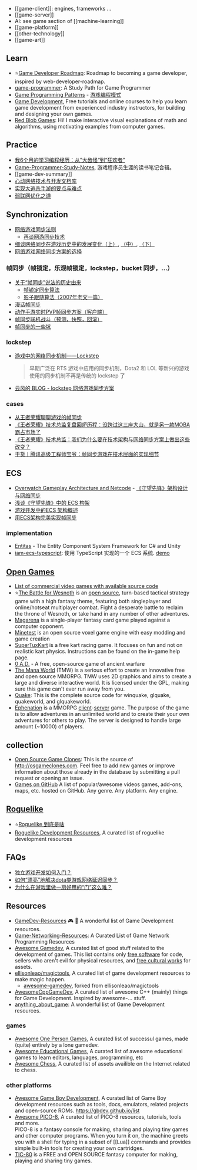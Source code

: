 - [[game-client]]: engines, frameworks ...
- [[game-server]]
- AI: see game section of [[machine-learning]]
- [[game-platform]]
- [[other-technology]]
- [[game-art]]


## Learn
- :star:[Game Developer Roadmap](https://github.com/utilForever/game-developer-roadmap): Roadmap to becoming a game developer, inspired by web-developer-roadmap.
- [game-programmer](https://github.com/miloyip/game-programmer): A Study Path for Game Programmer
- [Game Programming Patterns](https://github.com/munificent/game-programming-patterns) - [游戏编程模式](https://github.com/tkchu/Game-Programming-Patterns-CN)
- [Game Development](https://gamedevelopment.tutsplus.com/), Free tutorials and online courses to help you learn game development from experienced industry instructors, for building and designing your own games.
- [Red Blob Games](https://www.redblobgames.com/): Hi! I make interactive visual explanations of math and algorithms, using motivating examples from computer games.



## Practice
- [我6个月的学习编程经历：从”大齿怪“到“狂欢者”](http://www.aqee.net/post/first-six-months.html)
- [Game-Programmer-Study-Notes](https://github.com/QianMo/Game-Programmer-Study-Notes), 游戏程序员生涯的读书笔记合辑。  
- [[game-dev-summary]]
- [心动网络技术与开发文档库](https://github.com/xindong/docs)
- [实现大逃杀手游的要点与难点](https://gameinstitute.qq.com/community/detail/117502)
- [弱联网优化之道](https://www.gameres.com/767209.html)



## Synchronization
- [网络游戏同步法则](http://www.skywind.me/blog/archives/112)
  - [再谈网游同步技术](https://www.skywind.me/blog/archives/1343)
- [细谈网络同步在游戏历史中的发展变化（上）](https://zhuanlan.zhihu.com/p/130702310), [（中）](https://zhuanlan.zhihu.com/p/164686867), [（下）](https://zhuanlan.zhihu.com/p/336869551)
- [网络游戏网络同步方案的选择](https://blog.csdn.net/D_Guco/article/details/53207076)

### 帧同步（帧锁定，乐观帧锁定，lockstep，bucket 同步，...）
- [关于“帧同步”说法的历史由来](https://zhuanlan.zhihu.com/p/165293116)
  - [帧锁定同步算法](http://www.skywind.me/blog/archives/131)
  - [影子跟随算法（2007年老文一篇）](http://www.skywind.me/blog/archives/1145)
- [漫话帧同步](https://zhuanlan.zhihu.com/p/381339755)
- [动作手游实时PVP帧同步方案（客户端）](https://blog.csdn.net/qq_27880427/article/details/52692772)
- [帧同步联机战斗（预测，快照，回滚）](https://zhuanlan.zhihu.com/p/38468615)
- [帧同步的一些坑](http://www.vimer.cn/2020/04/20/zheng-tong-bu-de-yi-xie-keng/)

### lockstep
- [游戏中的网络同步机制——Lockstep](https://bindog.github.io/blog/2015/03/10/synchronization-in-multiplayer-networked-game-lockstep/)
  > 早期广泛在 RTS 游戏中应用的同步机制，Dota2 和 LOL 等新兴的游戏使用的同步机制不再是传统的 lockstep 了
- [云风的 BLOG - lockstep 网络游戏同步方案](https://blog.codingnow.com/2018/08/lockstep.html)

### cases
- [从王者荣耀聊聊游戏的帧同步](https://gameinstitute.qq.com/community/detail/116978)
- [《王者荣耀》技术总监复盘回炉历程：没跨过这三座大山，就是另一款MOBA霸占市场了](http://youxiputao.com/articles/11842)
- [《王者荣耀》技术总监：我们为什么要在技术架构与网络同步方案上做出这些改变？](http://youxiputao.com/articles/12939)
- [干货丨腾讯高级工程师宝爷：帧同步游戏在技术层面的实现细节](https://mp.weixin.qq.com/s/F1j_01VZwLG43ZOeAe444Q)



## ECS
- [Overwatch Gameplay Architecture and Netcode](https://www.youtube.com/watch?v=W3aieHjyNvw) - [《守望先锋》架构设计与网络同步](https://mp.weixin.qq.com/s/y8-Xb0az43pmjTlBXtNhdA)
- [浅谈《守望先锋》中的 ECS 构架](https://blog.codingnow.com/2017/06/overwatch_ecs.html)
- [游戏开发中的ECS 架构概述](https://zhuanlan.zhihu.com/p/30538626)
- [用ECS架构完美实现帧同步](https://blog.csdn.net/D_Guco/article/details/103108234)

### implementation
- [Entitas](https://github.com/sschmid/Entitas-CSharp) - The Entity Component System Framework for C# and Unity
- [iam-ecs-typescript](https://github.com/dualface/iam-ecs-typescript): 使用 TypeScript 实现的一个 ECS 系统. [demo](https://github.com/dualface/iam-ecs-typescript-demo)



## [Open Games](https://en.wikipedia.org/wiki/List_of_open-source_video_games)
- [List of commercial video games with available source code](https://en.wikipedia.org/wiki/List_of_commercial_video_games_with_available_source_code)
- :star:[The Battle for Wesnoth](https://www.wesnoth.org/) is an [open source](https://github.com/wesnoth/wesnoth), turn-based tactical strategy game with a high fantasy theme, featuring both singleplayer and online/hotseat multiplayer combat. Fight a desperate battle to reclaim the throne of Wesnoth, or take hand in any number of other adventures.
- [Magarena](https://github.com/magarena/magarena) is a single-player fantasy card game played against a computer opponent.
- [Minetest](https://github.com/minetest/minetest) is an open source voxel game engine with easy modding and game creation
- [SuperTuxKart](https://github.com/supertuxkart/stk-code/) is a free kart racing game. It focuses on fun and not on realistic kart physics. Instructions can be found on the in-game help page.
- [0 A.D.](https://play0ad.com/) - A free, open-source game of ancient warfare
- [The Mana World](https://www.themanaworld.org/) (TMW) is a serious effort to create an innovative free and open source MMORPG. TMW uses 2D graphics and aims to create a large and diverse interactive world. It is licensed under the GPL, making sure this game can't ever run away from you.
- [Quake](https://github.com/id-Software/Quake): This is the complete source code for winquake, glquake, quakeworld, and glquakeworld.
- [Ephenation](https://github.com/larspensjo/ephenation-client) is a MMORPG [client](https://github.com/larspensjo/ephenation-client)-[server](https://github.com/larspensjo/ephenation-server) game. The purpose of the game is to allow adventures in an unlimited world and to create their your own adventures for others to play. The server is designed to handle large amount (~10000) of players.

## collection
- [Open Source Game Clones](https://github.com/opengaming/osgameclones/): This is the source of http://osgameclones.com. Feel free to add new games or improve information about those already in the database by submitting a pull request or opening an issue.
- [Games on GitHub](https://github.com/leereilly/games) A list of popular/awesome videos games, add-ons, maps, etc. hosted on GitHub. Any genre. Any platform. Any engine.



## [Roguelike](https://en.wikipedia.org/wiki/Roguelike)
- :star:[Roguelike 到底是啥](http://pre-sence.com/archives/roguelike-dossier)
- [Roguelike Development Resources](https://github.com/marukrap/RoguelikeDevResources), A curated list of roguelike development resources



## FAQs
- [独立游戏开发如何入门？](https://www.zhihu.com/question/20608012)
- [如何“漂亮”地解决dota类游戏网络延迟同步？](http://www.gameres.com/482069.html)
- [为什么在游戏里做一扇好用的“门”这么难？](https://www.yystv.cn/p/7800)



## Resources
- [GameDev-Resources](https://github.com/Kavex/GameDev-Resources) 🎮 🎲 A wonderful list of Game Development resources.
- [Game-Networking-Resources](https://github.com/MFatihMAR/Game-Networking-Resources): A Curated List of Game Network Programming Resources
- [Awesome Gamedev](https://github.com/Calinou/awesome-gamedev), A curated list of good stuff related to the development of games. This list contains only [free software](https://www.fsf.org/about/what-is-free-software) for code, sellers who aren't evil for physical resources, and [free cultural works](http://freedomdefined.org/Definition) for assets.
- [ellisonleao/magictools](https://github.com/ellisonleao/magictools), A curated list of game development resources to make magic happen.
  - [awesome-gamedev](https://github.com/mbrukman/awesome-gamedev), forked from ellisonleao/magictools
- [AwesomeCppGameDev](https://github.com/Cmdu76/AwesomeCppGameDev), A curated list of awesome C++ (mainly) things for Game Development. Inspired by awesome-... stuff.
- [anything_about_game](https://github.com/killop/anything_about_game): A wonderful list of Game Development resources.

### games
- [Awesome One Person Games](https://github.com/Yonaba/awesome-one-person-games), A curated list of successul games, made (quite) entirely by a lone gamedev.
- [Awesome Educational Games](https://github.com/yrgo/awesome-eg), A curated list of awesome educational games to learn editors, languages, programming, etc
- [Awesome Chess](https://github.com/hkirat/awesome-chess), A curated list of assets availible on the Internet related to chess.

### other platforms
- [Awesome Game Boy Development](https://github.com/gbdev/awesome-gbdev), A curated list of Game Boy development resources such as tools, docs, emulators, related projects and open-source ROMs. https://gbdev.github.io/list
- [Awesome PICO-8](https://github.com/felipebueno/awesome-PICO-8), A curated list of PICO-8 resources, tutorials, tools and more.   
 PICO-8 is a fantasy console for making, sharing and playing tiny games and other computer programs. When you turn it on, the machine greets you with a shell for typing in a subset of [[Lua]] commands and provides simple built-in tools for creating your own cartridges.
- [TIC-80](https://github.com/nesbox/TIC-80) is a FREE and OPEN SOURCE fantasy computer for making, playing and sharing tiny games.
